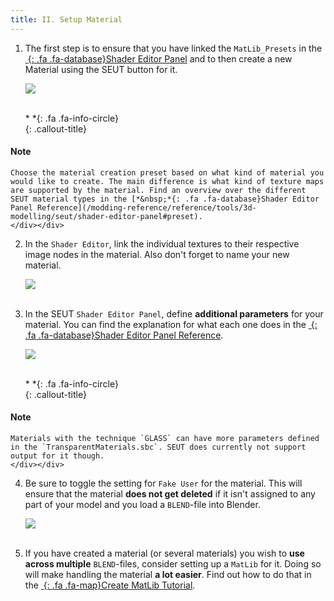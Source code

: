 ```yaml
---
title: II. Setup Material
---
```

1. The first step is to ensure that you have linked the `MatLib_Presets` in the [*&nbsp;*{: .fa .fa-database}Shader Editor Panel](/modding-reference/reference/tools/3d-modelling/seut/shader-editor-panel) and to then create a new Material using the SEUT button for it.

    ![](/modding-reference/assets/images/tutorials/seut/create-material_button.png)
<br><br/>

    <div class="callout-block callout-info"><div class="icon-holder">*&nbsp;*{: .fa .fa-info-circle}
    </div><div class="content">
    {: .callout-title}
#### Note
    Choose the material creation preset based on what kind of material you would like to create. The main difference is what kind of texture maps are supported by the material. Find an overview over the different SEUT material types in the [*&nbsp;*{: .fa .fa-database}Shader Editor Panel Reference](/modding-reference/reference/tools/3d-modelling/seut/shader-editor-panel#preset).
    </div></div>

2. In the `Shader Editor`, link the individual textures to their respective image nodes in the material. Also don't forget to name your new material.

    ![](/modding-reference/assets/images/tutorials/seut/create-material_nodes.png)
<br><br/>

3. In the SEUT `Shader Editor Panel`, define **additional parameters** for your material. You can find the explanation for what each one does in the [*&nbsp;*{: .fa .fa-database}Shader Editor Panel Reference](/modding-reference/reference/tools/3d-modelling/seut/shader-editor-panel#preset). 

    ![](/modding-reference/assets/images/tutorials/seut/create-material_params.png)
<br><br/>

    <div class="callout-block callout-info"><div class="icon-holder">*&nbsp;*{: .fa .fa-info-circle}
    </div><div class="content">
    {: .callout-title}
#### Note
    Materials with the technique `GLASS` can have more parameters defined in the `TransparentMaterials.sbc`. SEUT does currently not support output for it though.
    </div></div>

4. Be sure to toggle the setting for `Fake User` for the material. This will ensure that the material **does not get deleted** if it isn't assigned to any part of your model and you load a `BLEND`-file into Blender.

    ![](/modding-reference/assets/images/tutorials/seut/create-material_fakeuser.png)
<br><br/>

5. If you have created a material (or several materials) you wish to **use across multiple** `BLEND`-files, consider setting up a `MatLib` for it. Doing so will make handling the material **a lot easier**. Find out how to do that in the [*&nbsp;*{: .fa .fa-map}Create MatLib Tutorial](/modding-reference/tutorials/tools/3d-modelling/seut/create-matlib).
<br><br/>